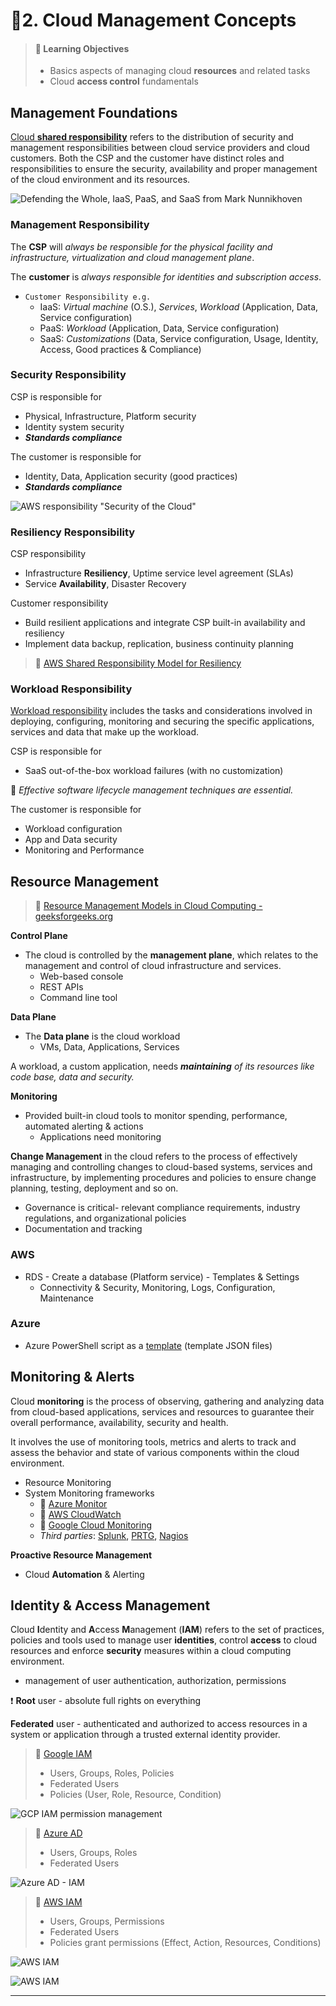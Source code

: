 # 📒2. Cloud Management Concepts

> #### 📕 Learning Objectives
>
> * Basics aspects of managing cloud **resources** and related tasks
> * Cloud **access control** fundamentals

## Management Foundations

[Cloud **shared responsibility**](https://www.crowdstrike.com/cybersecurity-101/cloud-security/shared-responsibility-model/) refers to the distribution of security and management responsibilities between cloud service providers and cloud customers. Both the CSP and the customer have distinct roles and responsibilities to ensure the security, availability and proper management of the cloud environment and its resources.

![Defending the Whole, IaaS, PaaS, and SaaS from Mark Nunnikhoven](.gitbook/assets/image-20230527114523623.png)

### Management Responsibility

The **CSP** will *always be responsible for the physical facility and infrastructure, virtualization and cloud management plane*.

The **customer** is *always responsible for identities and subscription access*.

- `Customer Responsibility e.g.`
  - IaaS: *Virtual machine* (O.S.), *Services*, *Workload* (Application, Data, Service configuration)
  - PaaS: *Workload* (Application, Data, Service configuration)
  - SaaS: *Customizations* (Data, Service configuration, Usage, Identity, Access, Good practices & Compliance)

### Security Responsibility

CSP is responsible for

- Physical, Infrastructure, Platform security
- Identity system security
- ***Standards compliance***

The customer is responsible for

- Identity, Data, Application security (good practices)
- ***Standards compliance***

![AWS responsibility "Security of the Cloud"](.gitbook/assets/Shared-Responsibility-Model-aws.png)

### Resiliency Responsibility

CSP responsibility

- Infrastructure **Resiliency**, Uptime service level agreement (SLAs)
- Service **Availability**, Disaster Recovery

Customer responsibility

- Build resilient applications and integrate CSP built-in availability and resiliency
- Implement data backup, replication, business continuity planning

> 🔗 [AWS Shared Responsibility Model for Resiliency](https://docs.aws.amazon.com/whitepapers/latest/disaster-recovery-workloads-on-aws/shared-responsibility-model-for-resiliency.html)
>

### Workload Responsibility

[Workload responsibility](https://www.cyberark.com/what-is/cloud-workload-security/) includes the tasks and considerations involved in deploying, configuring, monitoring and securing the specific applications, services and data that make up the workload.

CSP is responsible for

- SaaS out-of-the-box workload failures (with no customization)

📌 *Effective software lifecycle management techniques are essential.*

The customer is responsible for

- Workload configuration
- App and Data security
- Monitoring and Performance

## Resource Management

> 🔗 [Resource Management Models in Cloud Computing - geeksforgeeks.org](https://www.geeksforgeeks.org/resource-management-models-in-cloud-computing/)
>

**Control Plane**

- The cloud is controlled by the **management plane**, which relates to the management and control of cloud infrastructure and services.
  - Web-based console
  - REST APIs
  -  Command line tool

**Data Plane**

- The **Data plane** is the cloud workload
  - VMs, Data, Applications, Services

A workload, a custom application, needs ***maintaining** of its resources like code base, data and security.*

**Monitoring**

- Provided built-in cloud tools to monitor spending, performance, automated alerting & actions
  - Applications need monitoring

**Change Management** in the cloud refers to the process of effectively managing and controlling changes to cloud-based systems, services and infrastructure, by implementing procedures and policies to ensure change planning, testing, deployment and so on.

- Governance is critical- relevant compliance requirements, industry regulations, and organizational policies
- Documentation and tracking

### AWS

- RDS - Create a database (Platform service) - Templates & Settings
  - Connectivity & Security, Monitoring, Logs, Configuration, Maintenance

### Azure

- Azure PowerShell script as a [template](https://learn.microsoft.com/en-us/samples/browse/?expanded=azure&products=azure-resource-manager) (template JSON files)

## Monitoring & Alerts

Cloud **monitoring** is the process of observing, gathering and analyzing data from cloud-based applications, services and resources to guarantee their overall performance, availability, security and health.

It involves the use of monitoring tools, metrics and alerts to track and assess the behavior and state of various components within the cloud environment.

- Resource Monitoring
- System Monitoring frameworks
  - 🔗 [Azure Monitor](https://learn.microsoft.com/en-us/azure/azure-monitor/overview)
  - 🔗 [AWS CloudWatch](https://aws.amazon.com/cloudwatch/)
  - 🔗 [Google Cloud Monitoring](https://cloud.google.com/monitoring)
  - *Third parties*: [Splunk](https://www.splunk.com/en_us/solutions/cloud-monitoring.html?301=/en_us/it-operations/cloud-monitoring.html), [PRTG](https://www.paessler.com/cloud-monitoring), [Nagios](https://www.nagios.com/solutions/cloud-computing/)

**Proactive Resource Management**

- Cloud **Automation** & Alerting

## Identity & Access Management

Cloud **I**dentity and **A**ccess **M**anagement (**IAM**) refers to the set of practices, policies and tools used to manage user **identities**, control **access** to cloud resources and enforce **security** measures within a cloud computing environment.

- management of user authentication, authorization, permissions

❗ **Root** user - absolute full rights on everything

**Federated** user - authenticated and authorized to access resources in a system or application through a trusted external identity provider.

> 🔗 [Google IAM](https://cloud.google.com/iam)
>
> - Users, Groups, Roles, Policies
> - Federated Users
> - Policies (User, Role, Resource, Condition)
>

![GCP IAM permission management](.gitbook/assets/iam-overview-basics.svg)

> 🔗 [Azure AD](https://learn.microsoft.com/en-us/azure/architecture/identity/identity-start-here)
>
> - Users, Groups, Roles
> - Federated Users
>

![Azure AD - IAM](.gitbook/assets/identity-basic-architecture.png)

> 🔗 [AWS IAM](https://aws.amazon.com/iam/)
>
> - Users, Groups, Permissions
> - Federated Users
> - Policies grant permissions (Effect, Action, Resources, Conditions)
>

![AWS IAM](.gitbook/assets/iam-how-it-works-diagram.04a2c4e4a1e8848155840676fa97ff2146d19012.png)

![AWS IAM](.gitbook/assets/image-20230528131353486.png)

------

